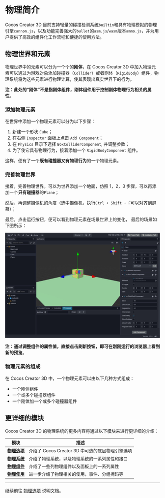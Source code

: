# 物理简介

Cocos Creator 3D 目前支持轻量的碰撞检测系统`builtin`和具有物理模拟的物理引擎`cannon.js`，以及功能完善强大的`bullet`的`asm.js`/`wasm`版本`ammo.js`，并为用户提供了高效的组件化工作流程和便捷的使用方法。

## 物理世界和元素

物理世界中的元素可以分为一个个的**刚体**，在 Cocos Creator 3D 中加入物理元素可以通过为游戏对象添加碰撞器（`Collider`）或者刚体（`RigidBody`）组件，物理系统将为这些元素进行物理计算，使其表现出真实世界下的行为。

**注：此处的“刚体”不是指刚体组件，刚体组件用于控制刚体物理行为相关的属性**。

### 添加物理元素

在世界中添加一个物理元素可以分为以下步骤：

1. 新建一个形状 `Cube`；
2. 在右侧 `Inspector` 面板上点击 `Add Component`；
3. 在 `Physics` 目录下选择 `BoxColliderComponent`, 并调整参数；
3. 为了使它具有物理行为，接着添加一个 `RigidBodyComponent` 组件。

这样，便有了一个**既有碰撞器又有物理行为**的一个物理元素。

### 完善物理世界

接着，完善物理世界，可以为世界添加一个地面，仿照 1，2，3 步骤，可以再添加一个**只有碰撞器**的`Plane`；

然后，再调整摄像机的角度（选中摄像机，执行`Ctrl + Shift + F`可以对齐到屏幕）；

最后，点击运行按钮，便可以看到物理元素在场景世界上的变化， 最后的场景如下图所示：

![物理世界](img/physics.jpg)

**注：通过调整组件的属性值，直接点击刷新按钮，即可在刚刚运行的浏览器上看到新的预览**。

### 物理元素的组成

在 Cocos Creator 3D 中，一个物理元素可以由以下几种方式组成：

- 一个刚体组件
- 一个或多个碰撞器组件
- 一个刚体加一个或多个碰撞器组件

## 更详细的模块

Cocos Creator 3D 的物理系统的更多内容将通过以下模块来进行更详细的介绍：

模块 | 描述
---|---
[**物理选项**](physics-item.md) | 介绍了 Cocos Creator 3D 中可选的底层物理引擎选项
[**物理系统**](physics-system.md) | 介绍了物理系统，以及物理系统的一系列属性和接口
[**物理组件**](physics-component.md) | 介绍了一些列物理组件以及面板上的一系列属性
[**物理使用**](physics-use.md) | 进一步介绍了物理相关的使用，事件、分组掩码等

---

继续前往 [物理选项](physics-item.md) 说明文档。
